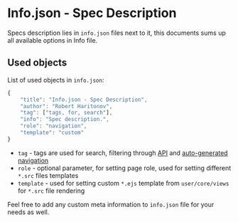 # Info.json - Spec Description

Specs description lies in `info.json` files next to it, this documents sums up all available options in Info file.

## Used objects

List of used objects in `info.json`:

```js
{
    "title": "Info.json - Spec Description",
    "author": "Robert Haritonov",
    "tag": ["tags, for, search"],
    "info": "Spec description.",
    "role": "navigation",
    "template": "custom"
}
```

* `tag` - tags are used for search, filtering through [API](/docs/api) and [auto-generated navigation](/docs/data-nav)
* `role` - optional parameter, for setting page role, used for setting different `*.src` files templates
* `template` - used for setting custom `*.ejs` template from `user/core/views` for `*.src` file rendering

Feel free to add any custom meta information to `info.json` file for your needs as well.